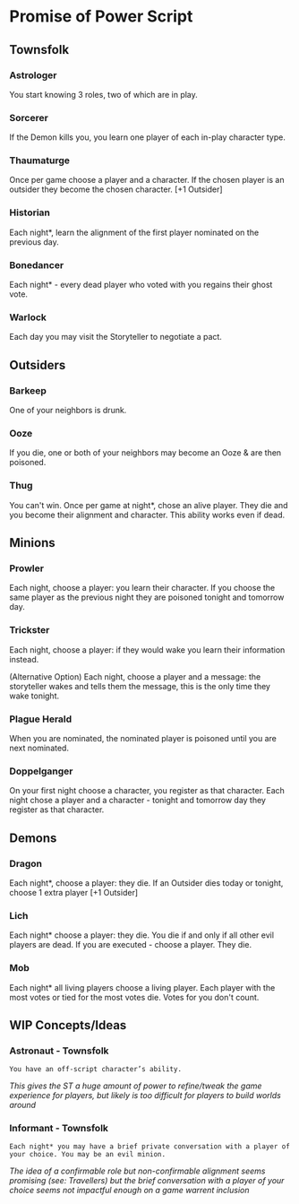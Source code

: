 # Promise of Power Script

## Townsfolk

### Astrologer

You start knowing 3 roles, two of which are in play.

### Sorcerer

If the Demon kills you, you learn one player of each in-play character type.

### Thaumaturge

Once per game choose a player and a character. If the chosen player is an outsider they become the chosen character.
[+1 Outsider]

### Historian

Each night*, learn the alignment of the first player nominated on the previous day.

### Bonedancer

Each night* - every dead player who voted with you regains their ghost vote.

### Warlock

Each day you may visit the Storyteller to negotiate a pact.

## Outsiders

### Barkeep

One of your neighbors is drunk.

### Ooze

If you die, one or both of your neighbors may become an Ooze & are then poisoned.

### Thug

You can't win. Once per game at night*, chose an alive player. They die and you become their alignment and character. This ability works even if dead.

## Minions

### Prowler

Each night, choose a player: you learn their character. If you choose the same player as the previous night they are poisoned tonight and tomorrow day.

### Trickster

Each night, choose a player: if they would wake you learn their information instead.

(Alternative Option)
Each night, choose a player and a message: the storyteller wakes and tells them the message, this is the only time they wake tonight.

### Plague Herald

When you are nominated, the nominated player is poisoned until you are next nominated.

### Doppelganger

On your first night choose a character, you register as that character. Each night chose a player and a character - tonight and tomorrow day they register as that character.

## Demons

### Dragon

Each night*, choose a player: they die. If an Outsider dies today or tonight, choose 1 extra player [+1 Outsider]

### Lich

Each night* choose a player: they die.
You die if and only if all other evil players are dead. If you are executed - choose a player. They die.

### Mob

Each night* all living players choose a living player. Each player with the most votes or tied for the most votes die. Votes for you don't count.


## WIP Concepts/Ideas

### Astronaut - Townsfolk

```
You have an off-script character’s ability.
```

_This gives the ST a huge amount of power to refine/tweak the game experience for players, but likely is too difficult for players to build worlds around_

### Informant - Townsfolk

```
Each night* you may have a brief private conversation with a player of your choice. You may be an evil minion.
```

_The idea of a confirmable role but non-confirmable alignment seems promising (see: Travellers) but the brief conversation with a player of your choice seems not impactful enough on a game warrent inclusion_



